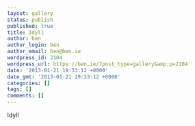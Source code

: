 ```yaml
---
layout: gallery
status: publish
published: true
title: Idyll
author: ben
author_login: ben
author_email: ben@ben.ie
wordpress_id: 2104
wordpress_url: https://ben.ie/?post_type=gallery&amp;p=2104
date: '2013-01-21 19:33:12 +0000'
date_gmt: '2013-01-21 19:33:12 +0000'
categories: []
tags: []
comments: []
---
```

<p>Idyll</p>
